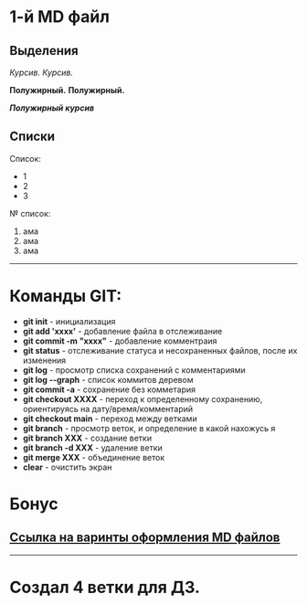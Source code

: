 # 1-й MD файл

## Выделения

*Курсив.*
_Курсив._

**Полужирный.**
__Полужирный.__

__*Полужирный курсив*__

## Списки

Список:
* 1
* 2
* 3

№ список:
1. ама
2. ама
3. ама

---

# Команды GIT:

* **git init** - инициализация
* **git add 'xxxx'** - добавление файла в отслеживание
* **git commit -m "xxxx"** - добавление комментраия
* **git status** - отслеживание статуса и несохраненных файлов, после их изменения
* **git log** - просмотр списка сохранений с комментариями
* **git log --graph** - список коммитов деревом
* **git commit -a** - сохранение без комметария
* **git checkout XXXX** - переход к определенному сохранению, ориентируясь на дату/время/комментарий
* **git checkout main** - переход между ветками
* **git branch** - просмотр веток, и определение в какой нахожусь я
* **git branch XXX** - создание ветки
* **git branch -d XXX** - удаление ветки
* **git merge XXX** - объединение веток
* **clear** - очистить экран

# Бонус

## [Ссылка на варинты оформления MD файлов](https://hugo-mini-course.netlify.app/ru/sections/intro/markdown/#зачеркивание-scratch)

---
# Создал 4 ветки для ДЗ.
